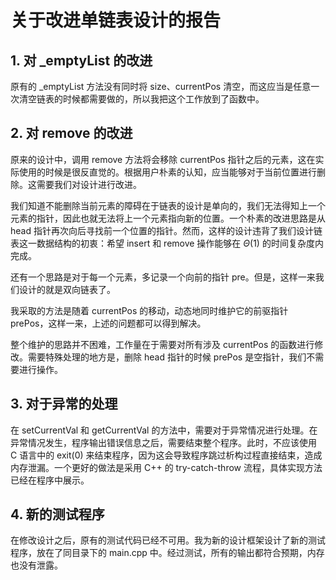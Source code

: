 # 关于改进单链表设计的报告

## 1. 对 $\text{\_emptyList}$ 的改进
原有的 _emptyList 方法没有同时将 size、currentPos 清空，而这应当是任意一次清空链表的时候都需要做的，所以我把这个工作放到了函数中。

## 2. 对 $\text{remove}$ 的改进
原来的设计中，调用 remove 方法将会移除 currentPos 指针之后的元素，这在实际使用的时候是很反直觉的。根据用户朴素的认知，应当能够对于当前位置进行删除。这需要我们对设计进行改进。

我们知道不能删除当前元素的障碍在于链表的设计是单向的，我们无法得知上一个元素的指针，因此也就无法将上一个元素指向新的位置。一个朴素的改进思路是从 head 指针再次向后寻找前一个位置的指针。然而，这样的设计违背了我们设计链表这一数据结构的初衷：希望 insert 和 remove 操作能够在 $\Theta(1)$ 的时间复杂度内完成。

还有一个思路是对于每一个元素，多记录一个向前的指针 pre。但是，这样一来我们设计的就是双向链表了。

我采取的方法是随着 currentPos 的移动，动态地同时维护它的前驱指针 prePos，这样一来，上述的问题都可以得到解决。

整个维护的思路并不困难，工作量在于需要对所有涉及 currentPos 的函数进行修改。需要特殊处理的地方是，删除 head 指针的时候 prePos 是空指针，我们不需要进行操作。

## 3. 对于异常的处理

在 setCurrentVal 和 getCurrentVal 的方法中，需要对于异常情况进行处理。在异常情况发生，程序输出错误信息之后，需要结束整个程序。此时，不应该使用 C 语言中的 exit(0) 来结束程序，因为这会导致程序跳过析构过程直接结束，造成内存泄漏。一个更好的做法是采用 C++ 的 try-catch-throw 流程，具体实现方法已经在程序中展示。

 
## 4. 新的测试程序
在修改设计之后，原有的测试代码已经不可用。我为新的设计框架设计了新的测试程序，放在了同目录下的 main.cpp 中。经过测试，所有的输出都符合预期，内存也没有泄露。